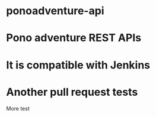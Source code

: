 # ponoadventure-api
# Pono adventure REST APIs
# It is compatible with Jenkins
# Another pull request tests  
More test

